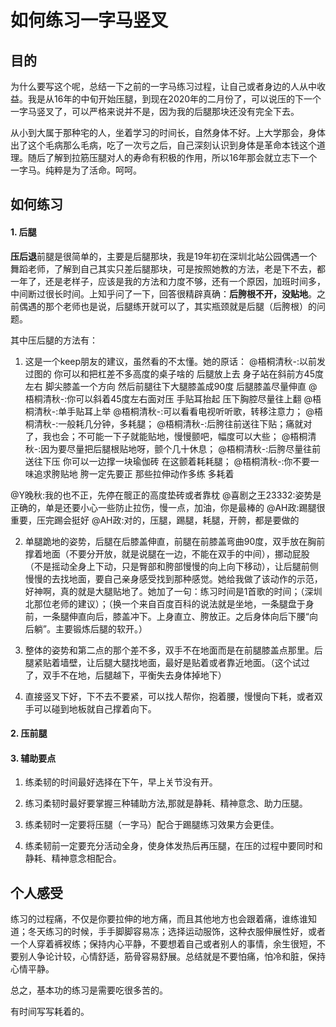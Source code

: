 # 如何练习一字马竖叉

## 目的

为什么要写这个呢，总结一下之前的一字马练习过程，让自己或者身边的人从中收益。我是从16年的中旬开始压腿，到现在2020年的二月份了，可以说压的下一个一字马竖叉了，可以严格来说并不是，因为我的后腿那块还没有完全下去。

从小到大属于那种宅的人，坐着学习的时间长，自然身体不好。上大学那会，身体出了这个毛病那么毛病，吃了一次亏之后，自己深刻认识到身体是革命本钱这个道理。随后了解到拉筋压腿对人的寿命有积极的作用，所以16年那会就立志下一个一字马。纯粹是为了活命。呵呵。 

## 如何练习

#### 1. 后腿

**压后退**前腿是很简单的，主要是后腿那块，我是19年初在深圳北站公园偶遇一个舞蹈老师，了解到自己其实只差后腿那块，可是按照她教的方法，老是下不去，都一年了，还是老样子，应该是我的方法和力度不够，还有一个原因，加班时间多，中间断过很长时间。上知乎问了一下，回答很精辟真确：**后胯根不开，没贴地**。之前偶遇的那个老师也是说，后腿练开就可以了，其实瓶颈就是后腿（后胯根）的问题。

其中压后腿的方法有：

1. 这是一个keep朋友的建议，虽然看的不太懂。她的原话：
@梧桐清秋-:以前发过图的 你可以和把杠差不多高度的桌子啥的 后腿放上去 身子站在斜前方45度左右 脚尖膝盖一个方向 然后前腿往下大腿膝盖成90度 后腿膝盖尽量伸直
@梧桐清秋-:你可以斜着45度左右面对压 手贴耳抬起 压下胸腔尽量往上翻
@梧桐清秋-:单手贴耳上举
@梧桐清秋-:可以看看电视听听歌，转移注意力；
@梧桐清秋-:一般耗几分钟，多耗腿；
@梧桐清秋-:后胯往前送往下贴；痛就对了，我也会；不可能一下子就能贴地，慢慢颤吧，幅度可以大些；
@梧桐清秋-:因为要尽量把后腿根贴地呀，颤个几十休息；
@梧桐清秋-:后胯尽量往前送往下压 你可以一边撑一块瑜伽砖 在这颤着耗耗腿；
@梧桐清秋-:你不要一味追求胯贴地 胯一定先要正 那些拉伸动作多练 多耗着


@Y晚秋:我的也不正，先停在髋正的高度垫砖或者靠枕
@喜剧之王23332:姿势是正确的，单是还要小心一些防止拉伤，慢一点，加油，你是最棒的
@AH政:踢腿很重要，压完踢会挺好
@AH政:对的，压腿，踢腿，耗腿，开骻，都是要做的


2. 单腿跪地的姿势，后腿在后膝盖伸直，前腿在前膝盖弯曲90度，双手放在胸前撑着地面（不要分开放，就是说腿在一边，不能在双手的中间），挪动屁股（不是摇动全身上下动，只是臀部和胯部慢慢的向上向下移动），让后腿前侧慢慢的去找地面，要自己亲身感受找到那种感觉。她给我做了该动作的示范，好神啊，真的就是大腿贴地了。她加了一句：练习时间是1首歌的时间；（深圳北那位老师的建议）；（换一个来自百度百科的说法就是坐地，一条腿盘于身前，一条腿伸直向后，膝盖冲下。上身直立、胯放正。之后身体向后下腰“向后躺”。主要锻炼后腿的软开。）

3. 整体的姿势和第二点的那个差不多，双手不在地面而是在前腿膝盖点那里。后腿紧贴着墙壁，让后腿大腿找地面，最好是贴着或者靠近地面。（这个试过了，双手不在地，后腿越下，平衡失去身体掉地下）

4. 直接竖叉下好，下不去不要紧，可以找人帮你，抱着腰，慢慢向下耗，或者双手可以碰到地板就自己撑着向下。


#### 2. 压前腿

#### 3. 辅助要点

1. 练柔韧的时间最好选择在下午，早上关节没有开。

2. 练习柔韧时最好要掌握三种辅助方法,那就是静耗、精神意念、助力压腿。

3. 练柔韧时一定要将压腿（一字马）配合于踢腿练习效果方会更佳。

4. 练柔韧前一定要充分活动全身，使身体发热后再压腿，在压的过程中要同时和静耗、精神意念相配合。


## 个人感受

练习的过程痛，不仅是你要拉伸的地方痛，而且其他地方也会跟着痛，谁练谁知道；冬天练习的时候，手手脚脚容易冻；选择运动服饰，这种衣服伸展性好，或者一个人穿着裤衩练；保持内心平静，不要想着自己或者别人的事情，余生很短，不要别人争论计较，心情舒适，筋骨容易舒展。总结就是不要怕痛，怕冷和脏，保持心情平静。

总之，基本功的练习是需要吃很多苦的。

有时间写写耗着的。

